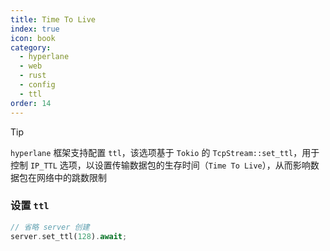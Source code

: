 ```yaml
---
title: Time To Live
index: true
icon: book
category:
  - hyperlane
  - web
  - rust
  - config
  - ttl
order: 14
---
```


<Share colorful />

> [!tip]
>
> `hyperlane` 框架支持配置 `ttl`，该选项基于 `Tokio` 的 `TcpStream::set_ttl`，用于控制 `IP_TTL` 选项，以设置传输数据包的生存时间（`Time To Live`），从而影响数据包在网络中的跳数限制

### 设置 `ttl`

```rust
// 省略 server 创建
server.set_ttl(128).await;
```

<Bottom />

